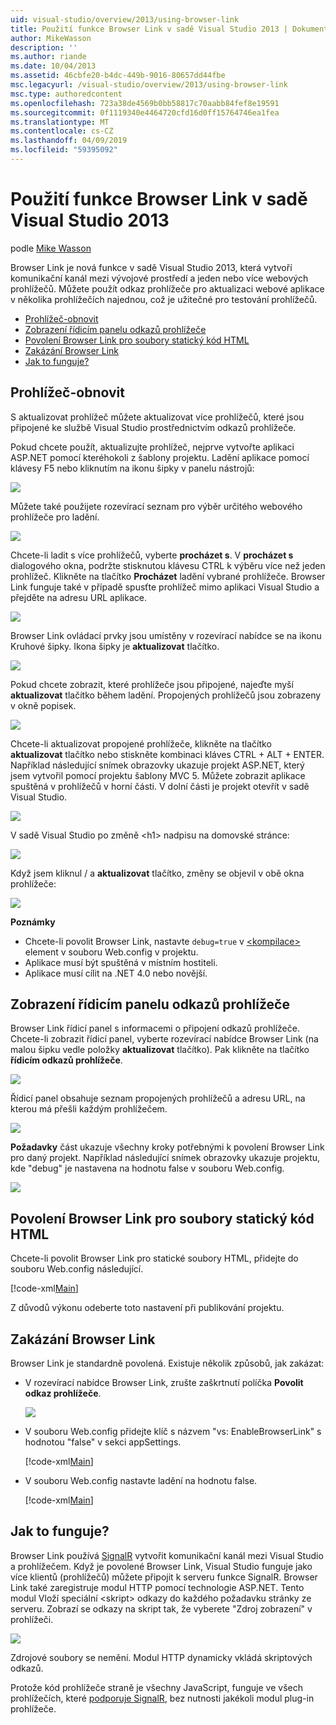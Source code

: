 ```yaml
---
uid: visual-studio/overview/2013/using-browser-link
title: Použití funkce Browser Link v sadě Visual Studio 2013 | Dokumentace Microsoftu
author: MikeWasson
description: ''
ms.author: riande
ms.date: 10/04/2013
ms.assetid: 46cbfe20-b4dc-449b-9016-80657dd44fbe
msc.legacyurl: /visual-studio/overview/2013/using-browser-link
msc.type: authoredcontent
ms.openlocfilehash: 723a38de4569b0bb58817c70aabb84fef8e19591
ms.sourcegitcommit: 0f1119340e4464720cfd16d0ff15764746ea1fea
ms.translationtype: MT
ms.contentlocale: cs-CZ
ms.lasthandoff: 04/09/2019
ms.locfileid: "59395092"
---
```

# <a name="using-browser-link-in-visual-studio-2013"></a>Použití funkce Browser Link v sadě Visual Studio 2013

podle [Mike Wasson](https://github.com/MikeWasson)

Browser Link je nová funkce v sadě Visual Studio 2013, která vytvoří komunikační kanál mezi vývojové prostředí a jeden nebo více webových prohlížečů. Můžete použít odkaz prohlížeče pro aktualizaci webové aplikace v několika prohlížečích najednou, což je užitečné pro testování prohlížečů.

- [Prohlížeč-obnovit](#browser-refresh)
- [Zobrazení řídicím panelu odkazů prohlížeče](#dashboard)
- [Povolení Browser Link pro soubory statický kód HTML](#static-html)
- [Zakázání Browser Link](#disabling)
- [Jak to funguje?](#how-it-works)

<a id="browser-refresh"></a>
## <a name="browser-refresh"></a>Prohlížeč-obnovit

S aktualizovat prohlížeč můžete aktualizovat více prohlížečů, které jsou připojené ke službě Visual Studio prostřednictvím odkazů prohlížeče.

Pokud chcete použít, aktualizujte prohlížeč, nejprve vytvořte aplikaci ASP.NET pomocí kteréhokoli z šablony projektu. Ladění aplikace pomocí klávesy F5 nebo kliknutím na ikonu šipky v panelu nástrojů:

![](using-browser-link/_static/image1.png)

Můžete také použijete rozevírací seznam pro výběr určitého webového prohlížeče pro ladění.

![](using-browser-link/_static/image2.png)

Chcete-li ladit s více prohlížečů, vyberte **procházet s**. V **procházet s** dialogového okna, podržte stisknutou klávesu CTRL k výběru více než jeden prohlížeč. Klikněte na tlačítko **Procházet** ladění vybrané prohlížeče. Browser Link funguje také v případě spusťte prohlížeč mimo aplikaci Visual Studio a přejděte na adresu URL aplikace.

![](using-browser-link/_static/image3.png)

Browser Link ovládací prvky jsou umístěny v rozevírací nabídce se na ikonu Kruhové šipky. Ikona šipky je **aktualizovat** tlačítko.

![](using-browser-link/_static/image4.png)

Pokud chcete zobrazit, které prohlížeče jsou připojené, najeďte myší **aktualizovat** tlačítko během ladění. Propojených prohlížečů jsou zobrazeny v okně popisek.

![](using-browser-link/_static/image5.png)

Chcete-li aktualizovat propojené prohlížeče, klikněte na tlačítko **aktualizovat** tlačítko nebo stiskněte kombinaci kláves CTRL + ALT + ENTER. Například následující snímek obrazovky ukazuje projekt ASP.NET, který jsem vytvořil pomocí projektu šablony MVC 5. Můžete zobrazit aplikace spuštěná v prohlížečů v horní části. V dolní části je projekt otevřít v sadě Visual Studio.

![](using-browser-link/_static/image6.png)

V sadě Visual Studio po změně &lt;h1&gt; nadpisu na domovské stránce:

![](using-browser-link/_static/image7.png)

Když jsem kliknul / a **aktualizovat** tlačítko, změny se objevil v obě okna prohlížeče:

![](using-browser-link/_static/image8.png)

**Poznámky**

- Chcete-li povolit Browser Link, nastavte `debug=true` v [ &lt;kompilace&gt; ](https://msdn.microsoft.com/library/s10awwz0(v=vs.85).aspx) element v souboru Web.config v projektu.
- Aplikace musí být spuštěná v místním hostiteli.
- Aplikace musí cílit na .NET 4.0 nebo novější.

<a id="dashboard"></a>
## <a name="viewing-the-browser-link-dashboard"></a>Zobrazení řídicím panelu odkazů prohlížeče

Browser Link řídicí panel s informacemi o připojení odkazů prohlížeče. Chcete-li zobrazit řídicí panel, vyberte rozevírací nabídce Browser Link (na malou šipku vedle položky **aktualizovat** tlačítko). Pak klikněte na tlačítko **řídicím odkazů prohlížeče**.

![](using-browser-link/_static/image9.png)

Řídicí panel obsahuje seznam propojených prohlížečů a adresu URL, na kterou má přešli každým prohlížečem.

![](using-browser-link/_static/image10.png)

**Požadavky** část ukazuje všechny kroky potřebnými k povolení Browser Link pro daný projekt. Například následující snímek obrazovky ukazuje projektu, kde "debug" je nastavena na hodnotu false v souboru Web.config.

![](using-browser-link/_static/image11.png)

<a id="static-html"></a>
## <a name="enabling-browser-link-for-static-html-files"></a>Povolení Browser Link pro soubory statický kód HTML

Chcete-li povolit Browser Link pro statické soubory HTML, přidejte do souboru Web.config následující.

[!code-xml[Main](using-browser-link/samples/sample1.xml)]

Z důvodů výkonu odeberte toto nastavení při publikování projektu.

<a id="disabling"></a>
## <a name="disabling-browser-link"></a>Zakázání Browser Link

Browser Link je standardně povolená. Existuje několik způsobů, jak zakázat:

- V rozevírací nabídce Browser Link, zrušte zaškrtnutí políčka **Povolit odkaz prohlížeče**. 

    ![](using-browser-link/_static/image12.png)
- V souboru Web.config přidejte klíč s názvem "vs: EnableBrowserLink" s hodnotou "false" v sekci appSettings. 

    [!code-xml[Main](using-browser-link/samples/sample2.xml)]
- V souboru Web.config nastavte ladění na hodnotu false. 

    [!code-xml[Main](using-browser-link/samples/sample3.xml)]

<a id="how-it-works"></a>
## <a name="how-does-it-work"></a>Jak to funguje?

Browser Link používá [SignalR](../../../signalr/index.md) vytvořit komunikační kanál mezi Visual Studio a prohlížečem. Když je povolené Browser Link, Visual Studio funguje jako více klientů (prohlížečů) můžete připojit k serveru funkce SignalR. Browser Link také zaregistruje modul HTTP pomocí technologie ASP.NET. Tento modul Vloží speciální &lt;skript&gt; odkazy do každého požadavku stránky ze serveru. Zobrazí se odkazy na skript tak, že vyberete "Zdroj zobrazení" v prohlížeči.

![](using-browser-link/_static/image13.png)

Zdrojové soubory se nemění. Modul HTTP dynamicky vkládá skriptových odkazů.

Protože kód prohlížeče straně je všechny JavaScript, funguje ve všech prohlížečích, které [podporuje SignalR](../../../signalr/overview/getting-started/supported-platforms.md), bez nutnosti jakékoli modul plug-in prohlížeče.
